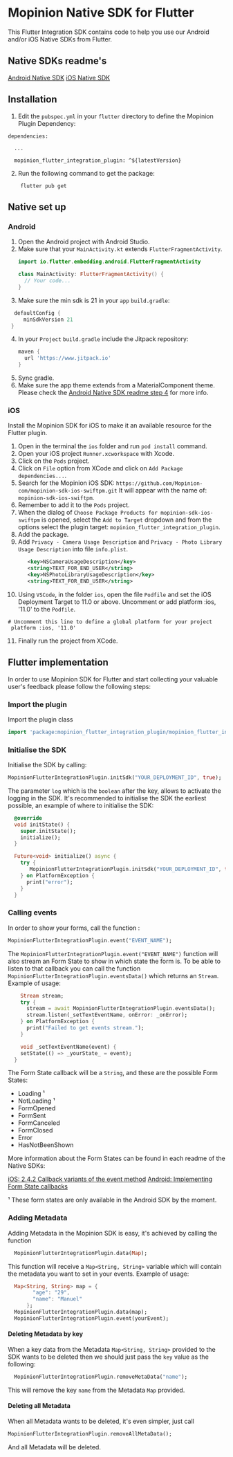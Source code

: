 # Mopinion Native SDK for Flutter 

This Flutter Integration SDK contains code to help you use our Android and/or iOS Native SDKs from Flutter.

## Native SDKs readme's
[Android Native SDK](https://github.com/Mopinion-com/mopinion-sdk-android)
[iOS Native SDK](https://github.com/Mopinion-com/mopinion-sdk-ios-swiftpm)


## Installation
1. Edit the `pubspec.yml` in your `flutter` directory to define the Mopinion Plugin Dependency:

```
dependencies:

  ...

  mopinion_flutter_integration_plugin: ^${latestVersion}
```

2. Run the following command to get the package:

```
    flutter pub get
```

## Native set up

### Android

   1. Open the Android project with Android Studio.
   2. Make sure that your `MainActivity.kt` extends `FlutterFragmentActivity`.
      ```kotlin
      import io.flutter.embedding.android.FlutterFragmentActivity

      class MainActivity: FlutterFragmentActivity() {
        // Your code...
      }
      ```
   3. Make sure the min sdk is 21 in your `app` `build.gradle`:
   ```groovy
     defaultConfig {
        minSdkVersion 21
    }
   ```
   4. In your `Project` `build.gradle` include the Jitpack repository:
      ```groovy
      maven {
        url 'https://www.jitpack.io'
      }
      ```
  1. Sync gradle.
  2. Make sure the app theme extends from a MaterialComponent theme. Please check the [Android Native SDK readme step 4](https://github.com/Mopinion-com/mopinion-sdk-android#step-4) for more info. 
    

### iOS
Install the Mopinion SDK for iOS to make it an available resource for the Flutter plugin.

1. Open in the terminal the `ios` folder and run `pod install` command.
2. Open your iOS project `Runner.xcworkspace` with Xcode.
3. Click on the `Pods` project.
4. Click on `File` option from XCode and click on `Add Package dependencies...`.
5. Search for the Mopinion iOS SDK:
   `https://github.com/Mopinion-com/mopinion-sdk-ios-swiftpm.git`
   It will appear with the name of: `mopinion-sdk-ios-swiftpm`.
6. Remember to add it to the `Pods` project.
7. When the dialog of `Choose Package Products for mopinion-sdk-ios-swiftpm` is opened, select the `Add to Target` dropdown and from the options select the plugin target: `mopinion_flutter_integration_plugin`.
8. Add the package.
9. Add `Privacy - Camera Usage Description` and `Privacy - Photo Library Usage Description` into file `info.plist`.
   ```xml
      <key>NSCameraUsageDescription</key>
	  <string>TEXT_FOR_END_USER</string>
	  <key>NSPhotoLibraryUsageDescription</key>
	  <string>TEXT_FOR_END_USER</string>
   ```
10. Using `VSCode`, in the folder `ios`, open the file `Podfile` and set the iOS Deployment Target to 11.0 or above.
   Uncomment or add platform :ios, '11.0' to the `Podfile`.
   ```
   # Uncomment this line to define a global platform for your project
    platform :ios, '11.0'
   ```
11. Finally run the project from XCode.

## Flutter implementation
In order to use Mopinion SDK for Flutter and start collecting your valuable user's feedback please follow the following steps:

### Import the plugin

Import the plugin class

```dart
import 'package:mopinion_flutter_integration_plugin/mopinion_flutter_integration_plugin.dart';
```

### Initialise the SDK
Initialise the SDK by calling:
```dart
MopinionFlutterIntegrationPlugin.initSdk("YOUR_DEPLOYMENT_ID", true);
```
The parameter `log` which is the `boolean` after the key, allows to activate the logging in the SDK.
It's recommended to initialise the SDK the earliest possible, an example of where to initialise the SDK:

```dart
  @override
  void initState() {
    super.initState();
    initialize();
  }

  Future<void> initialize() async {
    try {
       MopinionFlutterIntegrationPlugin.initSdk("YOUR_DEPLOYMENT_ID", true);
    } on PlatformException {
      print("error");
    } 
  }
```

### Calling events
In order to show your forms, call the function :
```dart
MopinionFlutterIntegrationPlugin.event("EVENT_NAME");
```

The `MopinionFlutterIntegrationPlugin.event("EVENT_NAME")` function will also stream an Form State to show in which state the form is. To be able to listen to that callback you can call the function `MopinionFlutterIntegrationPlugin.eventsData()` which returns an `Stream`. Example of usage:

```dart
    Stream stream;
    try {
      stream = await MopinionFlutterIntegrationPlugin.eventsData();
      stream.listen(_setTextEventName, onError: _onError);
    } on PlatformException {
      print("Failed to get events stream.");
    }

    void _setTextEventName(event) {
    setState(() => _yourState_ = event);
  }
```

The Form State callback will be a `String`, and these are the possible Form States:

* Loading ¹
* NotLoading ¹
* FormOpened
* FormSent
* FormCanceled
* FormClosed
* Error
* HasNotBeenShown

More information about the Form States can be found in each readme of the Native SDKs:

[iOS: 2.4.2 Callback variants of the event method](https://github.com/Mopinion-com/mopinion-sdk-ios#242-callback-variants-of-the-event-method)
[Android: Implementing Form State callbacks](https://github.com/Mopinion-com/mopinion-sdk-android#implementing-formstate-callbacks)

¹ These form states are only available in the Android SDK by the moment.

### Adding Metadata

Adding Metadata in the Mopinion SDK is easy, it's achieved by calling the function

```dart
  MopinionFlutterIntegrationPlugin.data(Map);
```

This function will receive a `Map<String, String>` variable which will contain the metadata you want to set in your events. Example of usage:

```dart
  Map<String, String> map = {
        "age": "29",
        "name": "Manuel"
      };
  MopinionFlutterIntegrationPlugin.data(map);
  MopinionFlutterIntegrationPlugin.event(yourEvent);
```

#### Deleting Metadata by key
When a key data from the Metadata `Map<String, String>` provided to the SDK wants to be deleted then we should just pass the `key` value as the following:

```dart
  MopinionFlutterIntegrationPlugin.removeMetaData("name");
```

This will remove the key `name` from the Metadata `Map` provided.

#### Deleting all Metadata
When all Metadata wants to be deleted, it's even simpler, just call 

```dart
MopinionFlutterIntegrationPlugin.removeAllMetaData();
```
And all Metadata will be deleted.


